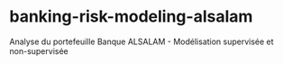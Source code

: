 # banking-risk-modeling-alsalam
Analyse du portefeuille Banque ALSALAM - Modélisation supervisée et non-supervisée
